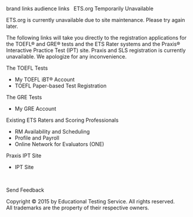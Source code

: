 brand links audience links   ETS.org Temporarily Unavailable

ETS.org is currently unavailable due to site maintenance. Please try again later.

The following links will take you directly to the registration applications for the TOEFL® and GRE® tests and the ETS Rater systems and the Praxis® Interactive Practice Test (IPT) site. Praxis and SLS registration is currently unavailable. We apologize for any inconvenience.

The TOEFL Tests

*   My TOEFL iBT® Account
*   TOEFL Paper-based Test Registration

The GRE Tests

*   My GRE Account

Existing ETS Raters and Scoring Professionals

*   RM Availability and Scheduling
*   Profile and Payroll
*   Online Network for Evaluators (ONE)

Praxis IPT Site

*   IPT Site

 

Send Feedback

Copyright © 2015 by Educational Testing Service. All rights reserved.  
All trademarks are the property of their respective owners.
